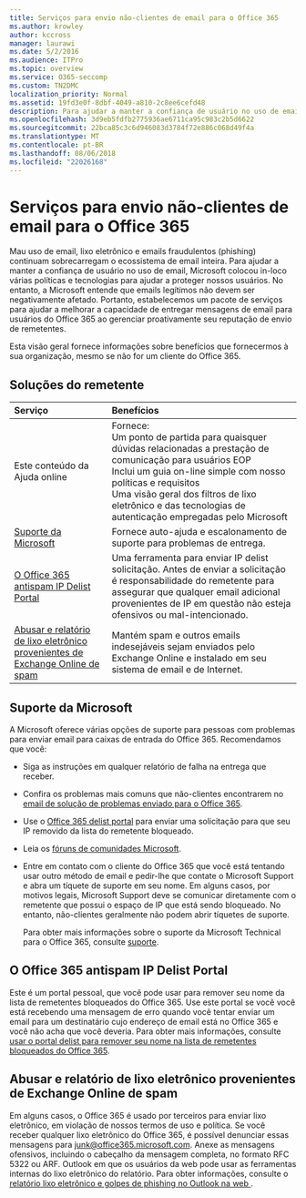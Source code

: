 ```yaml
---
title: Serviços para envio não-clientes de email para o Office 365
ms.author: krowley
author: kccross
manager: laurawi
ms.date: 5/2/2016
ms.audience: ITPro
ms.topic: overview
ms.service: O365-seccomp
ms.custom: TN2DMC
localization_priority: Normal
ms.assetid: 19fd3e0f-8dbf-4049-a810-2c8ee6cefd48
description: Para ajudar a manter a confiança de usuário no uso de email, Microsoft colocou in-loco várias políticas e tecnologias para ajudar a proteger nossos usuários.
ms.openlocfilehash: 3d9eb5fdfb2775936ae6711ca95c983c2b5d6622
ms.sourcegitcommit: 22bca85c3c6d946083d3784f72e886c068d49f4a
ms.translationtype: MT
ms.contentlocale: pt-BR
ms.lasthandoff: 08/06/2018
ms.locfileid: "22026168"
---
```

# <a name="services-for-non-customers-sending-mail-to-office-365"></a>Serviços para envio não-clientes de email para o Office 365
  
Mau uso de email, lixo eletrônico e emails fraudulentos (phishing) continuam sobrecarregam o ecossistema de email inteira. Para ajudar a manter a confiança de usuário no uso de email, Microsoft colocou in-loco várias políticas e tecnologias para ajudar a proteger nossos usuários. No entanto, a Microsoft entende que emails legítimos não devem ser negativamente afetado. Portanto, estabelecemos um pacote de serviços para ajudar a melhorar a capacidade de entregar mensagens de email para usuários do Office 365 ao gerenciar proativamente seu reputação de envio de remetentes.
  
Esta visão geral fornece informações sobre benefícios que fornecermos à sua organização, mesmo se não for um cliente do Office 365.
  
## <a name="sender-solutions"></a>Soluções do remetente
<a name="sectionSection0"> </a>

|**Serviço**|**Benefícios**|
|:-----|:-----|
|Este conteúdo da Ajuda online  <br/> | Fornece:  <br/>  Um ponto de partida para quaisquer dúvidas relacionadas a prestação de comunicação para usuários EOP  <br/>  Inclui um guia on-line simple com nosso políticas e requisitos  <br/>  Uma visão geral dos filtros de lixo eletrônico e das tecnologias de autenticação empregadas pelo Microsoft  <br/> |
|[Suporte da Microsoft](services-for-non-customers.md#AboutSupport) <br/> |Fornece auto-ajuda e escalonamento de suporte para problemas de entrega.  <br/> |
|[O Office 365 antispam IP Delist Portal](services-for-non-customers.md#DelistPortal) <br/> |Uma ferramenta para enviar IP delist solicitação. Antes de enviar a solicitação é responsabilidade do remetente para assegurar que qualquer email adicional provenientes de IP em questão não esteja ofensivos ou mal-intencionado.  <br/> |
|[Abusar e relatório de lixo eletrônico provenientes de Exchange Online de spam](services-for-non-customers.md#ReportOurJunk) <br/> |Mantém spam e outros emails indesejáveis sejam enviados pelo Exchange Online e instalado em seu sistema de email e de Internet.  <br/> |
   
## <a name="microsoft-support"></a>Suporte da Microsoft
<a name="AboutSupport"> </a>

A Microsoft oferece várias opções de suporte para pessoas com problemas para enviar email para caixas de entrada do Office 365. Recomendamos que você:
  
- Siga as instruções em qualquer relatório de falha na entrega que receber.
    
- Confira os problemas mais comuns que não-clientes encontrarem no [email de solução de problemas enviado para o Office 365](troubleshooting-mail-sent-to-office-365.md).
    
- Use o [Office 365 delist portal](https://sender.office.com) para enviar uma solicitação para que seu IP removido da lista do remetente bloqueado. 
    
- Leia os [fóruns de comunidades Microsoft](https://community.office365.com/en-us/f/).
    
- Entre em contato com o cliente do Office 365 que você está tentando usar outro método de email e pedir-lhe que contate o Microsoft Support e abra um tíquete de suporte em seu nome. Em alguns casos, por motivos legais, Microsoft Support deve se comunicar diretamente com o remetente que possui o espaço de IP que está sendo bloqueado. No entanto, não-clientes geralmente não podem abrir tíquetes de suporte.
    
     Para obter mais informações sobre o suporte da Microsoft Technical para o Office 365, consulte [suporte](https://technet.microsoft.com/library/office-365-support.aspx).
    
## <a name="office-365-anti-spam-ip-delist-portal"></a>O Office 365 antispam IP Delist Portal
<a name="DelistPortal"> </a>

Este é um portal pessoal, que você pode usar para remover seu nome da lista de remetentes bloqueados do Office 365. Use este portal se você você está recebendo uma mensagem de erro quando você tentar enviar um email para um destinatário cujo endereço de email está no Office 365 e você não acha que você deveria. Para obter mais informações, consulte [usar o portal delist para remover seu nome na lista de remetentes bloqueados do Office 365](use-the-delist-portal-to-remove-yourself-from-the-office-365-blocked-senders-lis.md).
  
## <a name="abuse-and-spam-reporting-for-junk-email-originating-from-exchange-online"></a>Abusar e relatório de lixo eletrônico provenientes de Exchange Online de spam
<a name="ReportOurJunk"> </a>

Em alguns casos, o Office 365 é usado por terceiros para enviar lixo eletrônico, em violação de nossos termos de uso e política. Se você receber qualquer lixo eletrônico do Office 365, é possível denunciar essas mensagens para [junk@office365.microsoft.com](mailto:junk@office365.microsoft.com). Anexe as mensagens ofensivos, incluindo o cabeçalho da mensagem completa, no formato RFC 5322 ou ARF. Outlook em que os usuários da web pode usar as ferramentas internas do lixo eletrônico do relatório. Para obter informações, consulte o [relatório lixo eletrônico e golpes de phishing no Outlook na web ](report-junk-email-and-phishing-scams-in-outlook-on-the-web-eop.md).
  

